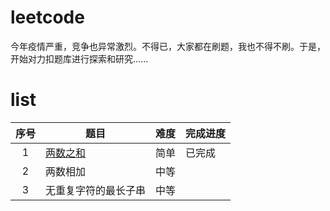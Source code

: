 # leetcode
今年疫情严重，竞争也异常激烈。不得已，大家都在刷题，我也不得不刷。于是，开始对力扣题库进行探索和研究......

# list
序号 | 题目 | 难度 | 完成进度
:-:|-|-|-
1 | [两数之和](1.go) | 简单 | 已完成
2 | 两数相加 | 中等 |
3 | 无重复字符的最长子串 | 中等 |
